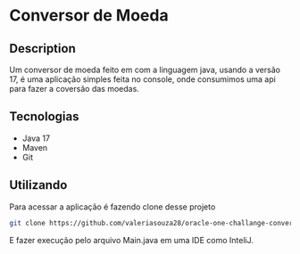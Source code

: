 # Conversor de Moeda

## Description
Um conversor de moeda feito em com a linguagem java, usando a versão 17, é uma aplicação simples feita no console,
onde consumimos uma api para fazer a coversão das moedas.

## Tecnologias

- Java 17
- Maven
- Git

## Utilizando

Para acessar a aplicação é fazendo clone desse projeto
```bash
git clone https://github.com/valeriasouza28/oracle-one-challange-conversor-de-moeda.git
```

E fazer execução pelo arquivo Main.java em uma IDE como InteliJ.
